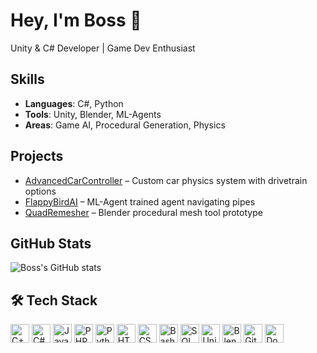 # Hey, I'm Boss 👋
Unity & C# Developer | Game Dev Enthusiast

## Skills
- **Languages**: C#, Python
- **Tools**: Unity, Blender, ML-Agents
- **Areas**: Game AI, Procedural Generation, Physics

## Projects
- [AdvancedCarController](link) – Custom car physics system with drivetrain options
- [FlappyBirdAI](link) – ML-Agent trained agent navigating pipes
- [QuadRemesher](link) – Blender procedural mesh tool prototype

## GitHub Stats
![Boss's GitHub stats](link-to-stats-card)

## 🛠️ Tech Stack

<!-- Programming Languages -->
<img src="https://cdn.jsdelivr.net/npm/simple-icons@v9/icons/cplusplus.svg" alt="C++" width="30" height="30"/> 
<img src="https://cdn.jsdelivr.net/npm/simple-icons@v9/icons/csharp.svg" alt="C#" width="30" height="30"/>
<img src="https://cdn.jsdelivr.net/npm/simple-icons@v9/icons/java.svg" alt="Java" width="30" height="30"/>
<img src="https://cdn.jsdelivr.net/npm/simple-icons@v9/icons/php.svg" alt="PHP" width="30" height="30"/>
<img src="https://cdn.jsdelivr.net/npm/simple-icons@v9/icons/python.svg" alt="Python" width="30" height="30"/>
<img src="https://cdn.jsdelivr.net/npm/simple-icons@v9/icons/html5.svg" alt="HTML5" width="30" height="30"/>
<img src="https://cdn.jsdelivr.net/npm/simple-icons@v9/icons/css3.svg" alt="CSS3" width="30" height="30"/>
<img src="https://cdn.jsdelivr.net/npm/simple-icons@v9/icons/bash.svg" alt="Bash" width="30" height="30"/>
<img src="https://cdn.jsdelivr.net/npm/simple-icons@v9/icons/mysql.svg" alt="SQL" width="30" height="30"/>

<!-- Tools & Frameworks -->
<img src="https://cdn.jsdelivr.net/npm/simple-icons@v9/icons/unity.svg" alt="Unity" width="30" height="30"/>
<img src="https://cdn.jsdelivr.net/npm/simple-icons@v9/icons/blender.svg" alt="Blender" width="30" height="30"/>
<img src="https://cdn.jsdelivr.net/npm/simple-icons@v9/icons/git.svg" alt="Git" width="30" height="30"/>
<img src="https://cdn.jsdelivr.net/npm/simple-icons@v9/icons/docker.svg" alt="Docker" width="30" height="30"/>
